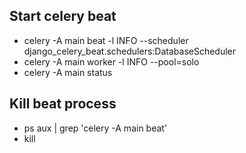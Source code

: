 ## Start celery beat
- celery -A main beat -l INFO --scheduler django_celery_beat.schedulers:DatabaseScheduler
- celery -A main worker -l INFO --pool=solo
- celery -A main status

## Kill beat process
- ps aux | grep 'celery -A main beat'
- kill <PID>